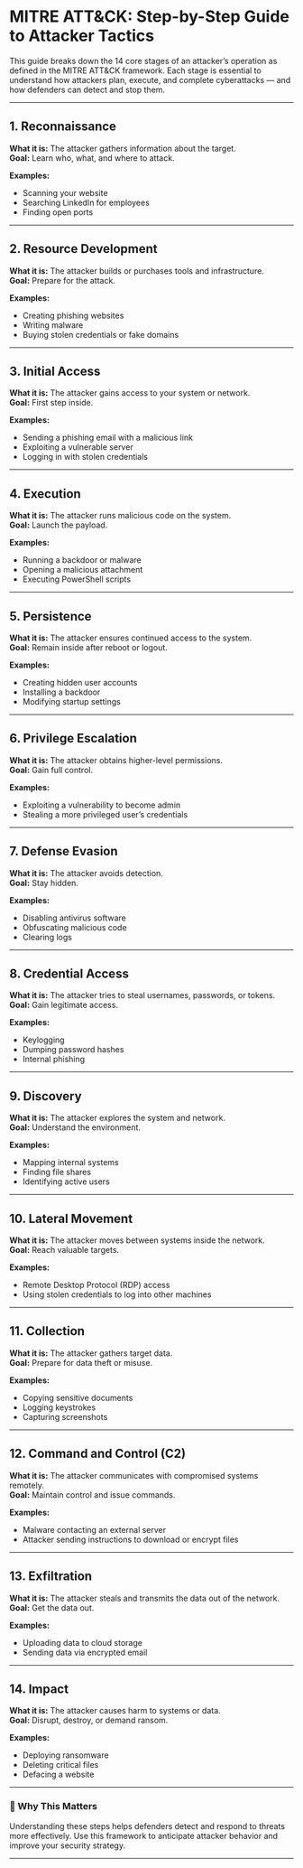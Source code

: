 # MITRE ATT&CK: Step-by-Step Guide to Attacker Tactics

This guide breaks down the 14 core stages of an attacker’s operation as defined in the MITRE ATT&CK framework. Each stage is essential to understand how attackers plan, execute, and complete cyberattacks — and how defenders can detect and stop them.

---

## 1. Reconnaissance
**What it is:** The attacker gathers information about the target.  
**Goal:** Learn who, what, and where to attack.

**Examples:**
- Scanning your website
- Searching LinkedIn for employees
- Finding open ports

---

## 2. Resource Development
**What it is:** The attacker builds or purchases tools and infrastructure.  
**Goal:** Prepare for the attack.

**Examples:**
- Creating phishing websites
- Writing malware
- Buying stolen credentials or fake domains

---

## 3. Initial Access
**What it is:** The attacker gains access to your system or network.  
**Goal:** First step inside.

**Examples:**
- Sending a phishing email with a malicious link
- Exploiting a vulnerable server
- Logging in with stolen credentials

---

## 4. Execution
**What it is:** The attacker runs malicious code on the system.  
**Goal:** Launch the payload.

**Examples:**
- Running a backdoor or malware
- Opening a malicious attachment
- Executing PowerShell scripts

---

## 5. Persistence
**What it is:** The attacker ensures continued access to the system.  
**Goal:** Remain inside after reboot or logout.

**Examples:**
- Creating hidden user accounts
- Installing a backdoor
- Modifying startup settings

---

## 6. Privilege Escalation
**What it is:** The attacker obtains higher-level permissions.  
**Goal:** Gain full control.

**Examples:**
- Exploiting a vulnerability to become admin
- Stealing a more privileged user’s credentials

---

## 7. Defense Evasion
**What it is:** The attacker avoids detection.  
**Goal:** Stay hidden.

**Examples:**
- Disabling antivirus software
- Obfuscating malicious code
- Clearing logs

---

## 8. Credential Access
**What it is:** The attacker tries to steal usernames, passwords, or tokens.  
**Goal:** Gain legitimate access.

**Examples:**
- Keylogging
- Dumping password hashes
- Internal phishing

---

## 9. Discovery
**What it is:** The attacker explores the system and network.  
**Goal:** Understand the environment.

**Examples:**
- Mapping internal systems
- Finding file shares
- Identifying active users

---

## 10. Lateral Movement
**What it is:** The attacker moves between systems inside the network.  
**Goal:** Reach valuable targets.

**Examples:**
- Remote Desktop Protocol (RDP) access
- Using stolen credentials to log into other machines

---

## 11. Collection
**What it is:** The attacker gathers target data.  
**Goal:** Prepare for data theft or misuse.

**Examples:**
- Copying sensitive documents
- Logging keystrokes
- Capturing screenshots

---

## 12. Command and Control (C2)
**What it is:** The attacker communicates with compromised systems remotely.  
**Goal:** Maintain control and issue commands.

**Examples:**
- Malware contacting an external server
- Attacker sending instructions to download or encrypt files

---

## 13. Exfiltration
**What it is:** The attacker steals and transmits the data out of the network.  
**Goal:** Get the data out.

**Examples:**
- Uploading data to cloud storage
- Sending data via encrypted email

---

## 14. Impact
**What it is:** The attacker causes harm to systems or data.  
**Goal:** Disrupt, destroy, or demand ransom.

**Examples:**
- Deploying ransomware
- Deleting critical files
- Defacing a website

---

### 📘 Why This Matters
Understanding these steps helps defenders detect and respond to threats more effectively. Use this framework to anticipate attacker behavior and improve your security strategy.

---
